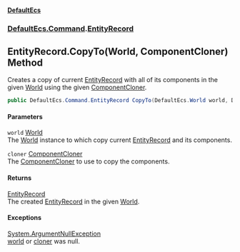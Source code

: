 #### [DefaultEcs](DefaultEcs.md 'DefaultEcs')
### [DefaultEcs.Command](DefaultEcs.md#DefaultEcs_Command 'DefaultEcs.Command').[EntityRecord](EntityRecord.md 'DefaultEcs.Command.EntityRecord')
## EntityRecord.CopyTo(World, ComponentCloner) Method
Creates a copy of current [EntityRecord](EntityRecord.md 'DefaultEcs.Command.EntityRecord') with all of its components in the given [World](World.md 'DefaultEcs.World') using the given [ComponentCloner](ComponentCloner.md 'DefaultEcs.ComponentCloner').  
```csharp
public DefaultEcs.Command.EntityRecord CopyTo(DefaultEcs.World world, DefaultEcs.ComponentCloner cloner);
```
#### Parameters
<a name='DefaultEcs_Command_EntityRecord_CopyTo(DefaultEcs_World_DefaultEcs_ComponentCloner)_world'></a>
`world` [World](World.md 'DefaultEcs.World')  
The [World](World.md 'DefaultEcs.World') instance to which copy current [EntityRecord](EntityRecord.md 'DefaultEcs.Command.EntityRecord') and its components.
  
<a name='DefaultEcs_Command_EntityRecord_CopyTo(DefaultEcs_World_DefaultEcs_ComponentCloner)_cloner'></a>
`cloner` [ComponentCloner](ComponentCloner.md 'DefaultEcs.ComponentCloner')  
The [ComponentCloner](ComponentCloner.md 'DefaultEcs.ComponentCloner') to use to copy the components.
  
#### Returns
[EntityRecord](EntityRecord.md 'DefaultEcs.Command.EntityRecord')  
The created [EntityRecord](EntityRecord.md 'DefaultEcs.Command.EntityRecord') in the given [World](World.md 'DefaultEcs.World').
#### Exceptions
[System.ArgumentNullException](https://docs.microsoft.com/en-us/dotnet/api/System.ArgumentNullException 'System.ArgumentNullException')  
[world](EntityRecord_CopyTo(World_ComponentCloner).md#DefaultEcs_Command_EntityRecord_CopyTo(DefaultEcs_World_DefaultEcs_ComponentCloner)_world 'DefaultEcs.Command.EntityRecord.CopyTo(DefaultEcs.World, DefaultEcs.ComponentCloner).world') or [cloner](EntityRecord_CopyTo(World_ComponentCloner).md#DefaultEcs_Command_EntityRecord_CopyTo(DefaultEcs_World_DefaultEcs_ComponentCloner)_cloner 'DefaultEcs.Command.EntityRecord.CopyTo(DefaultEcs.World, DefaultEcs.ComponentCloner).cloner') was null.
